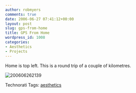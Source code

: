 ```yaml
---
author: robmyers
comments: true
date: 2006-06-27 07:41:12+00:00
layout: post
slug: gps-from-home
title: GPS From Home
wordpress_id: 1008
categories:
- Aesthetics
- Projects
---
```


  
Home is top left. This is a round trip of a couple of kilometres.  


  
![200606262139](/wp-content/uploads/2006/06/200606262139.jpg)  


  


Technorati Tags: [aesthetics](http://www.technorati.com/tag/aesthetics)

  


